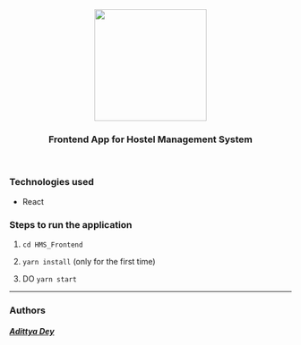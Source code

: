 <div align="center" class="row">
  <img src="https://dummyimage.com/300x300/ff8000/0011ff&text=HMS" width="200"/>
</div>
<h3 align="center">Frontend App for Hostel Management System</h3>
<br>


### Technologies used

* React

### Steps to run the application

1. `cd HMS_Frontend`
   
2. `yarn install` (only for the first time)

3. DO `yarn start`


<hr>

### Authors

##### [Adittya Dey](https://github.com/adiXcodr) 
